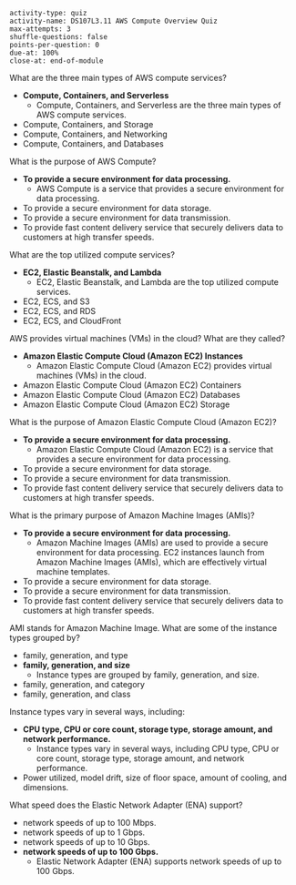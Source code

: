 ```c-lms
activity-type: quiz
activity-name: DS107L3.11 AWS Compute Overview Quiz
max-attempts: 3
shuffle-questions: false
points-per-question: 0
due-at: 100%
close-at: end-of-module
```

What are the three main types of AWS compute services?
- **Compute, Containers, and Serverless**
    * Compute, Containers, and Serverless are the three main types of AWS compute services.
- Compute, Containers, and Storage
- Compute, Containers, and Networking
- Compute, Containers, and Databases

What is the purpose of AWS Compute?
- **To provide a secure environment for data processing.**
    * AWS Compute is a service that provides a secure environment for data processing.
- To provide a secure environment for data storage.
- To provide a secure environment for data transmission.
- To provide fast content delivery service that securely delivers data to customers at high transfer speeds.

What are the top utilized compute services?
- **EC2, Elastic Beanstalk, and Lambda**
    * EC2, Elastic Beanstalk, and Lambda are the top utilized compute services.
- EC2, ECS, and S3
- EC2, ECS, and RDS
- EC2, ECS, and CloudFront

AWS provides virtual machines (VMs) in the cloud? What are they called?
- **Amazon Elastic Compute Cloud (Amazon EC2) Instances**
    * Amazon Elastic Compute Cloud (Amazon EC2) provides virtual machines (VMs) in the cloud.
- Amazon Elastic Compute Cloud (Amazon EC2) Containers
- Amazon Elastic Compute Cloud (Amazon EC2) Databases
- Amazon Elastic Compute Cloud (Amazon EC2) Storage

What is the purpose of Amazon Elastic Compute Cloud (Amazon EC2)?
- **To provide a secure environment for data processing.**
    * Amazon Elastic Compute Cloud (Amazon EC2) is a service that provides a secure environment for data processing.
- To provide a secure environment for data storage.
- To provide a secure environment for data transmission.
- To provide fast content delivery service that securely delivers data to customers at high transfer speeds.

What is the primary purpose of Amazon Machine Images (AMIs)?
- **To provide a secure environment for data processing.**
    * Amazon Machine Images (AMIs) are used to provide a secure environment for data processing. EC2 instances launch from Amazon Machine Images (AMIs), which are effectively virtual machine templates.
- To provide a secure environment for data storage.
- To provide a secure environment for data transmission.
- To provide fast content delivery service that securely delivers data to customers at high transfer speeds.

AMI stands for Amazon Machine Image. What are some of the instance types grouped by? 
- family, generation, and type
- **family, generation, and size**
    * Instance types are grouped by family, generation, and size.
- family, generation, and category
- family, generation, and class

Instance types vary in several ways, including:
- **CPU type, CPU or core count, storage type, storage amount, and network performance.**
    * Instance types vary in several ways, including CPU type, CPU or core count, storage type, storage amount, and network performance.
- Power utilized, model drift, size of floor space, amount of cooling, and dimensions.

What speed does the Elastic Network Adapter (ENA) support?
- network speeds of up to 100 Mbps.
- network speeds of up to 1 Gbps.
- network speeds of up to 10 Gbps.
- **network speeds of up to 100 Gbps.**
    * Elastic Network Adapter (ENA) supports network speeds of up to 100 Gbps.

